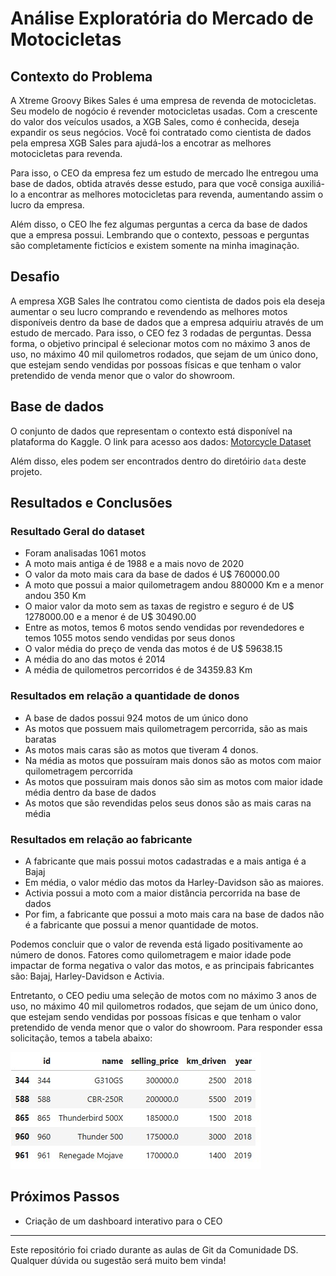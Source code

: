 # Análise Exploratória do Mercado de Motocicletas

## Contexto do Problema
A Xtreme Groovy Bikes Sales é uma empresa de revenda de motocicletas. Seu modelo de nogócio é revender motocicletas usadas. Com a crescente do valor dos veículos usados, a XGB Sales, como é conhecida, deseja expandir os seus negócios. Você foi contratado como cientista de dados pela empresa XGB Sales para ajudá-los a encotrar as melhores motocicletas para revenda. 

Para isso, o CEO da empresa fez um estudo de mercado lhe entregou uma base de dados, obtida através desse estudo, para que você consiga auxiliá-lo a encontrar as melhores motocicletas para revenda, aumentando assim o lucro da empresa.

Além disso, o CEO lhe fez algumas perguntas a cerca da base de dados que a empresa possui.
Lembrando que o contexto, pessoas e perguntas são completamente fictícios e existem somente na minha imaginação.

## Desafio
A empresa XGB Sales lhe contratou como cientista de dados pois ela deseja aumentar o seu lucro comprando e revendendo as melhores motos disponíveis dentro da base de dados que a empresa adquiriu através de um estudo de mercado. Para isso, o CEO fez 3 rodadas de perguntas. Dessa forma, o objetivo principal é selecionar motos com no máximo 3 anos de uso, no máximo 40 mil quilometros rodados, que sejam de um único dono, que estejam sendo vendidas por possoas físicas e que tenham o valor pretendido de venda menor que o valor do showroom. 

## Base de dados
O conjunto de dados que representam o contexto está disponível na plataforma do Kaggle. O link para acesso aos dados: [Motorcycle Dataset](https://www.kaggle.com/datasets/nehalbirla/motorcycle-dataset)

Além disso, eles podem ser encontrados dentro do diretóirio `data` deste projeto.

## Resultados e Conclusões
### Resultado Geral do dataset
* Foram analisadas 1061 motos
* A moto mais antiga é de 1988 e a mais novo de 2020
* O valor da moto mais cara da base de dados é U$ 760000.00
* A moto que possui a maior quilometragem andou 880000 Km e a menor andou 350 Km
* O maior valor da moto sem as taxas de registro e seguro é de U$ 1278000.00 e a menor é de U$ 30490.00
* Entre as motos, temos 6 motos sendo vendidas por revendedores e temos 1055 motos sendo vendidas por seus donos
* O valor média do preço de venda das motos é de U$ 59638.15
* A média do ano das motos é 2014
* A média de quilometros percorridos é de 34359.83 Km
  
### Resultados em relação a quantidade de donos
* A base de dados possui 924 motos de um único dono
* As motos que possuem mais quilometragem percorrida, são as mais baratas
* As motos mais caras são as motos que tiveram 4 donos.
* Na média as motos que possuíram mais donos são as motos com maior quilometragem percorrida
* As motos que possuiram mais donos são sim as motos com maior idade média dentro da base de dados
* As motos que são revendidas pelos seus donos são as mais caras na média

### Resultados em relação ao fabricante 
* A fabricante que mais possui motos cadastradas e a mais antiga é a Bajaj
* Em média, o valor médio das motos da Harley-Davidson são as maiores.
* Activia possui a moto com a maior distância percorrida na base de dados
* Por fim, a fabricante que possui a moto mais cara na base de dados não é a fabricante que possui a menor quantidade de motos.

Podemos concluir que o valor de revenda está ligado positivamente ao número de donos. Fatores como quilometragem e maior idade pode impactar de forma negativa o valor das motos, e as principais fabricantes são: Bajaj, Harley-Davidson e Activia.

Entretanto, o CEO pediu uma seleção de motos com no máximo 3 anos de uso, no máximo 40 mil quilometros rodados, que sejam de um único dono, que estejam sendo vendidas por possoas físicas e que tenham o valor pretendido de venda menor que o valor do showroom. Para responder essa solicitação, temos a tabela abaixo:

<img src="motos_indicados.jpeg" alt="Resposta principal">

## Próximos Passos
* Criação de um dashboard interativo para o CEO 

---
Este repositório foi criado durante as aulas de Git da Comunidade DS. Qualquer dúvida ou sugestão será muito bem vinda!

